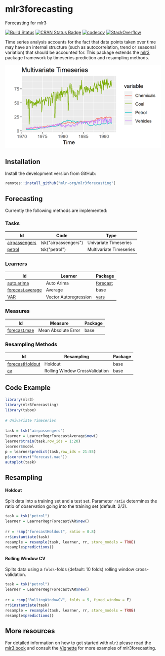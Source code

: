 # mlr3forecasting

Forecasting for mlr3

<!-- badges: start -->
[![Build Status](https://img.shields.io/travis/mlr-org/mlr3forecasting/master?label=Linux&logo=travis&style=flat-square)](https://travis-ci.org/mlr-org/mlr3forecasting)
[![CRAN Status Badge](https://www.r-pkg.org/badges/version-ago/mlr3forecasting)](https://cran.r-project.org/package=mlr3forecasting)
[![codecov](https://codecov.io/gh/mlr-org/mlr3forecasting/branch/master/graph/badge.svg)](https://codecov.io/gh/mlr-org/mlr3forecasting)
[![StackOverflow](https://img.shields.io/badge/stackoverflow-mlr3-orange.svg)](https://stackoverflow.com/questions/tagged/mlr3)
<!-- badges: end -->

Time series analysis accounts for the fact that data points taken over time may have an internal structure (such as autocorrelation, trend or seasonal variation) that should be accounted for. This package extends the [mlr3](https://github.com/mlr-org/mlr3) package
framework by timeseries prediction and resampling methods.

![](man/multi_timeseries.png)<!-- .element height="50%" width="50%" -->

## Installation

Install the development version from
GitHub:

``` r
remotes::install_github("mlr-org/mlr3forecasting")
```

## Forecasting
Currently the following methods are implemented:

### Tasks

| Id                                                                                          | Code                 | Type                    |
|---------------------------------------------------------------------------------------------|----------------------|-------------------------|
| [airpassengers](https://mlr3forecasting.mlr-org.com/reference/mlr_tasks_airpassengers.html) | tsk("airpassengers") | Univariate Timeseries   |
| [petrol](https://mlr3forecasting.mlr-org.com/reference/mlr_tasks_petrol.html)               | tsk("petrol")        | Multivariate Timeseries |

### Learners

| Id                                                                                               | Learner               | Package                                                 |
|--------------------------------------------------------------------------------------------------|-----------------------|---------------------------------------------------------|
| [auto.arima](https://mlr3forecasting.mlr-org.com/reference/mlr_learners_regr.AutoArima.html)     | Auto Arima            | [forecast](https://cran.r-project.org/package=forecast) |
| [forecast.average](https://mlr3forecasting.mlr-org.com/reference/mlr_learners_regr.Average.html) | Average               | base                                                    |
| [VAR](https://mlr3forecasting.mlr-org.com/reference/mlr_learners_regr.VAR.html)                  | Vector Autoregression | [vars](https://cran.r-project.org/package=vars)         |


### Measures

| Id                                                                                           | Measure             | Package |
|----------------------------------------------------------------------------------------------|---------------------|---------|
| [forecast.mae](https://mlr3forecasting.mlr-org.com/reference/mlr_measures_forecast.mae.html) | Mean Absolute Error | base    |

### Resampling Methods

| Id                                                                                                    | Resampling                     | Package |
|-------------------------------------------------------------------------------------------------------|--------------------------------|---------|
| [forecastHoldout](https://mlr3forecasting.mlr-org.com/reference/mlr_resamplings_forecastHoldout.html) | Holdout                        | base    |
| [cv](https://mlr3forecasting.mlr-org.com/reference/mlr_resamplings_RollingWindowCV.html)              | Rolling Window CrossValidation | base    |



## Code Example

```r
library(mlr3)
library(mlr3forecasting)
library(tsbox)

# Univariate Timeseries

task = tsk("airpassengers")
learner = LearnerRegrForecastAverage$new()
learner$train(task,row_ids = 1:20)
learner$model
p = learner$predict(task,row_ids = 21:55)
p$score(msr("forecast.mae"))
autoplot(task)
```

## Resampling

#### Holdout 

Split data into a training set and a test set.
Parameter `ratio` determines the ratio of observation going into the training set (default: 2/3).

```r
task = tsk("petrol")
learner = LearnerRegrForecastVAR$new()

rr = rsmp("forecastHoldout", ratio = 0.8)
rr$instantiate(task)
resample = resample(task, learner, rr, store_models = TRUE)
resample$predictions()
```

#### Rolling Window CV 

Splits data using a `folds`-folds (default: 10 folds) rolling window cross-validation.

```r
task = tsk("petrol")
learner = LearnerRegrForecastVAR$new()

rr = rsmp("RollingWindowCV", folds = 5, fixed_window = F)
rr$instantiate(task)
resample = resample(task, learner, rr, store_models = TRUE)
resample$predictions()
```

## More resources

For detailed information on how to get started with `mlr3` please read the 
[mlr3 book](https://mlr3book.mlr-org.com/) and consult the
[Vignette](https://mlr3forecasting.mlr-org.com/articles/vignettes.html) for more examples of mlr3forecasting.

